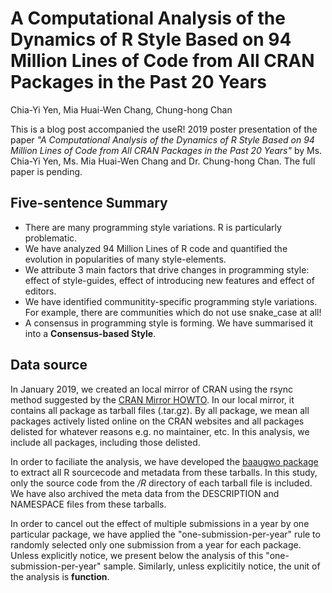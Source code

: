 A Computational Analysis of the Dynamics of R Style Based on 94 Million Lines of Code from All CRAN Packages in the Past 20 Years
================
Chia-Yi Yen, Mia Huai-Wen Chang, Chung-hong Chan

This is a blog post accompanied the useR! 2019 poster presentation of the paper *"A Computational Analysis of the Dynamics of R Style Based on 94 Million Lines of Code from All CRAN Packages in the Past 20 Years"* by Ms. Chia-Yi Yen, Ms. Mia Huai-Wen Chang and Dr. Chung-hong Chan. The full paper is pending.

Five-sentence Summary
---------------------

-   There are many programming style variations. R is particularly problematic.
-   We have analyzed 94 Million Lines of R code and quantified the evolution in popularities of many style-elements.
-   We attribute 3 main factors that drive changes in programming style: effect of style-guides, effect of introducing new features and effect of editors.
-   We have identified communitity-specific programming style variations. For example, there are communities which do not use snake\_case at all!
-   A consensus in programming style is forming. We have summarised it into a **Consensus-based Style**.

Data source
-----------

In January 2019, we created an local mirror of CRAN using the rsync method suggested by the [CRAN Mirror HOWTO](https://cran.r-project.org/mirror-howto.html). In our local mirror, it contains all package as tarball files (.tar.gz). By all package, we mean all packages actively listed online on the CRAN websites and all packages delisted for whatever reasons e.g. no maintainer, etc. In this analysis, we include all packages, including those delisted.

In order to faciliate the analysis, we have developed the [baaugwo package](https://github.com/chainsawriot/baaugwo) to extract all R sourcecode and metadata from these tarballs. In this study, only the source code from the */R* directory of each tarball file is included. We have also archived the meta data from the DESCRIPTION and NAMESPACE files from these tarballs.

In order to cancel out the effect of multiple submissions in a year by one particular package, we have applied the "one-submission-per-year" rule to randomly selected only one submission from a year for each package. Unless explicitly notice, we present below the analysis of this "one-submission-per-year" sample. Similarly, unless explicitily notice, the unit of the analysis is **function**.
